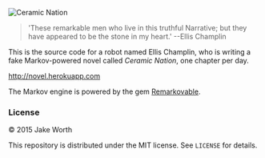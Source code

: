 ![Ceramic Nation](https://raw.githubusercontent.com/jwworth/novel/test-branch/app/assets/images/logo.png)

>'These remarkable men who live in this truthful Narrative; but they have appeared to be the stone in my heart.' --Ellis Champlin

This is the source code for a robot named Ellis Champlin, who is writing a fake Markov-powered novel called *Ceramic Nation*, one chapter per day.

http://novel.herokuapp.com

The Markov engine is powered by the gem [Remarkovable](https://github.com/jwworth/remarkovable).

### License

&copy; 2015 Jake Worth

This repository is distributed under the MIT license. See `LICENSE` for
details.
